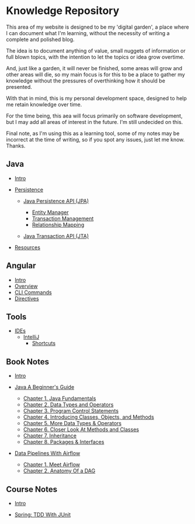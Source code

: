 # Knowledge Repository

This area of my website is designed to be my 'digital garden', a place where I can document what I'm learning,
without the necessity of writing a complete and polished blog. 

The idea is to document anything of value, small nuggets of information or full blown topics, with the intention to
let the topics or idea grow overtime.

And, just like a garden, it will never be finished, some areas will grow and other areas will die, so my main focus is 
for this to be a place to gather my knowledge without the pressures of overthinking how it should be presented.

With that in mind, this is my personal development space, designed to help me retain knowledge over time. 

For the time being, this aea will focus primarily on software development, but I may add all areas of interest
in the future. I'm still undecided on this.

Final note, as I'm using this as a learning tool, some of my notes may be incorrect at the time of writing, so
if you spot any issues, just let me know. Thanks.

## Java
* [Intro](java/README.md)

* [Persistence](java/persistence/README.md)

    * [Java Persistence API (JPA)](java/persistence/jpa/README.md)
        * [Entity Manager](java/persistence/jpa/entity-manager.md)
        * [Transaction Management](java/persistence/jpa/transaction-management.md)
        * [Relationship Mapping](java/persistence/jpa/relationship-mapping.md)

    * [Java Transaction API (JTA)](java/persistence/jta/README.md)

* [Resources](java/resources.md)

## Angular
* [Intro](angular/README.md)
* [Overview](angular/overview.md)
* [CLI Commands](angular/cli-commands.md)
* [Directives](angular/directives.md)

## Tools
* [IDEs](tools/ides/README.md)
    * [IntelliJ](tools/ides/intelliJ/README.md)
        * [Shortcuts](tools/ides/intelliJ/shortcuts.md)


## Book Notes
* [Intro](book-notes/README.md)

* [Java A Beginner's Guide](book-notes/java-a-beginners-guide/README.md)
    * [Chapter 1. Java Fundamentals](book-notes/java-a-beginners-guide/chapter-01-java-fundamentals/README.md)
    * [Chapter 2. Data Types and Operators](book-notes/java-a-beginners-guide/chapter-02-data-types-and-operators/README.md)
    * [Chapter 3. Program Control Statements](book-notes/java-a-beginners-guide/chapter-03-program-control-statements/README.md)
    * [Chapter 4. Introducing Classes, Objects, and Methods](book-notes/java-a-beginners-guide/chapter-04-introducing-classes-objects-methods/README.md)
    * [Chapter 5. More Data Types & Operators](book-notes/java-a-beginners-guide/chapter-05-more-data-types-and-operators/README.md)
    * [Chapter 6. Closer Look At Methods and Classes](book-notes/java-a-beginners-guide/chapter-06-closer-look-at-methods/README.md)
    * [Chapter 7. Inheritance](book-notes/java-a-beginners-guide/chapter-07-inheritance/README.md)
    * [Chapter 8. Packages & Interfaces](book-notes/java-a-beginners-guide/chapter-08-packages-interfaces/README.md)

* [Data Pipelines With Airflow](book-notes/data-pipelines-with-airflow/README.md)
    * [Chapter 1. Meet Airflow](book-notes/data-pipelines-with-airflow/chapter-01-meet-apache-airflow/README.md)
    * [Chapter 2. Anatomy Of a DAG](book-notes/data-pipelines-with-airflow/chapter-02-anatomy-of-a-dag/README.md)


## Course Notes

* [Intro](course-notes/README.md)

* [Spring: TDD With JUnit](course-notes/spring-tdd-with-JUnit/README.md)